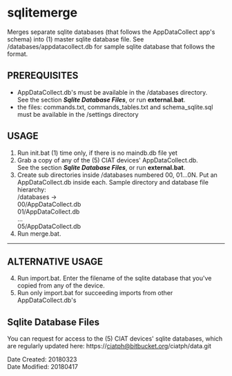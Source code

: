 # sqlitemerge
Merges separate sqlite databases (that follows the AppDataCollect app's schema) into (1) master sqlite database file.
See /databases/appdatacollect.db for sample sqlite database that follows the format.

## PREREQUISITES
* AppDataCollect.db's must be available in the /databases directory. <br>
  See the section _**Sqlite Database Files**_, or run **external.bat**. <br>
* the files: commands.txt, commands_tables.txt and schema_sqlite.sql must be available in
  the /settings directory

## USAGE
1. Run init.bat (1) time only, if there is no maindb.db file yet
2. Grab a copy of any of the (5) CIAT devices' AppDataCollect.db.<br>
   See the section _**Sqlite Database Files**_, or run **external.bat**. <br>
3. Create sub directories inside /databases numbered 00, 01...0N. Put an AppDataCollect.db inside each. Sample directory and database file hierarchy:<br> 
/databases -> <br>
00/AppDataCollect.db<br>
01/AppDataCollect.db<br>
...<br>
05/AppDataCollect.db
4. Run merge.bat. 


----------

## ALTERNATIVE USAGE
4. Run import.bat. Enter the filename of the sqlite database that 
   you've copied from any of the device.   
5. Run only import.bat for succeeding imports from other AppDataCollect.db's

## Sqlite Database Files
You can request for access to the (5) CIAT devices' sqlite databases, which are regularly updated here:
https://ciatph@bitbucket.org/ciatph/data.git

Date Created: 20180323<br>
Date Modified: 20180417